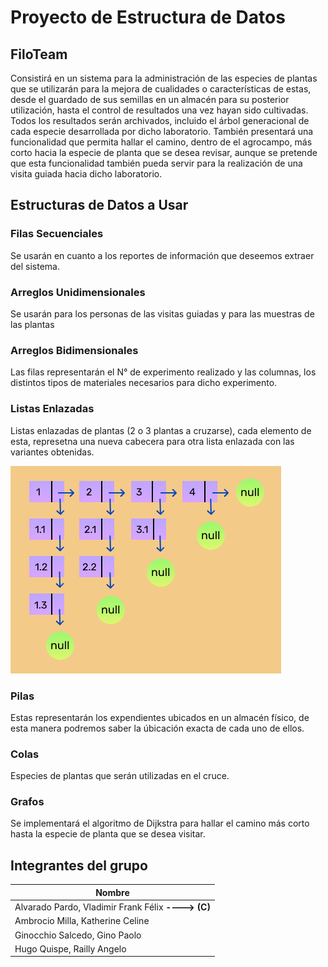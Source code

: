 # Proyecto de Estructura de Datos

## **FiloTeam**

Consistirá en un sistema para la administración de las especies de plantas que se utilizarán para la mejora de cualidades o características de estas, desde el guardado de sus semillas en un almacén para su posterior utilización, hasta el control de resultados una vez hayan sido cultivadas. Todos los resultados serán archivados, incluido el árbol generacional de cada especie desarrollada por dicho laboratorio. También presentará una funcionalidad que permita hallar el camino, dentro de el agrocampo, más corto hacia la especie de planta que se desea revisar, aunque se pretende que esta funcionalidad también pueda servir para la realización de una visita guiada hacia dicho laboratorio.

## **Estructuras de Datos a Usar**
### Filas Secuenciales
Se usarán en cuanto a los reportes de información que deseemos extraer del sistema.
### Arreglos Unidimensionales
Se usarán para los personas de las visitas guiadas y para las muestras de las plantas
### Arreglos Bidimensionales
Las filas representarán el N° de experimento realizado y las columnas, los distintos tipos de materiales necesarios para dicho experimento.
### Listas Enlazadas
Listas enlazadas de plantas (2 o 3 plantas a cruzarse), cada elemento de esta, represetna una nueva cabecera para otra lista enlazada con las variantes obtenidas.

![Lista Enlazada](https://github.com/Railly/FiloTeam/blob/master/img/ListaEnlazada.png)
### Pilas
Estas representarán los expendientes ubicados en un almacén físico, de esta manera podremos saber la úbicación exacta de cada uno de ellos.
### Colas
Especies de plantas que serán utilizadas en el cruce.
### Grafos
Se implementará el algoritmo de Dijkstra para hallar el camino más corto hasta la especie de planta que se desea visitar.

## **Integrantes del grupo**

| Nombre |
|--|
| Alvarado Pardo, Vladimir Frank Félix **----> (C)**| 
| Ambrocio Milla, Katherine Celine |
| Ginocchio Salcedo, Gino Paolo|
| Hugo Quispe, Railly Angelo|

